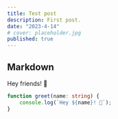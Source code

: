```yaml
---
title: Test post
description: First post.
date: "2023-4-14"
# cover: placeholder.jpg
published: true
---
```


## Markdown

Hey friends! 👋

```ts
function greet(name: string) {
	console.log(`Hey ${name}! 👋`);
}
```
